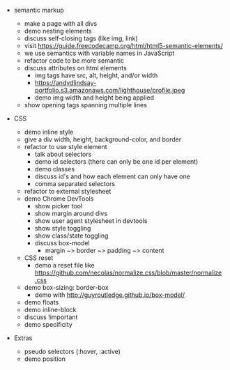 - semantic markup
  - make a page with all divs
  - demo nesting elements
  - discuss self-closing tags (like img, link)
  - visit https://guide.freecodecamp.org/html/html5-semantic-elements/
  - we use semantics with variable names in JavaScript
  - refactor code to be more semantic
  - discuss attributes on html elements
    - img tags have src, alt, height, and/or width
    - https://andydlindsay-portfolio.s3.amazonaws.com/lighthouse/profile.jpeg
    - demo img width and height being applied
  - show opening tags spanning multiple lines

- CSS
  - demo inline style
  - give a div width, height, background-color, and border
  - refactor to use style element
    - talk about selectors
    - demo id selectors (there can only be one id per element)
    - demo classes
    - discuss id's and how each element can only have one
    - comma separated selectors
  - refactor to external stylesheet
  - demo Chrome DevTools
    - show picker tool
    - show margin around divs
    - show user agent stylesheet in devtools
    - show style toggling
    - show class/state toggling
    - discuss box-model
      - margin ~> border ~> padding ~> content
  - CSS reset
    - demo a reset file like https://github.com/necolas/normalize.css/blob/master/normalize.css
  - demo box-sizing: border-box
    - demo with http://guyroutledge.github.io/box-model/
  - demo floats
  - demo inline-block
  - discuss !important
  - demo specificity

- Extras
  - pseudo selectors (:hover, :active)
  - demo position
